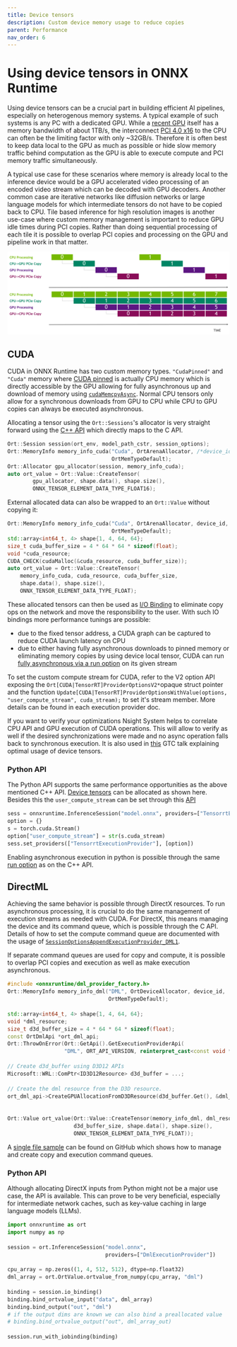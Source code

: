 ```yaml
---
title: Device tensors
description: Custom device memory usage to reduce copies
parent: Performance
nav_order: 6
---
```

# Using device tensors in ONNX Runtime

Using device tensors can be a crucial part in building efficient AI pipelines, especially on heterogenous memory systems.
A typical example of such systems is any PC with a dedicated GPU.
While a [recent GPU](https://www.techpowerup.com/gpu-specs/geforce-rtx-4090.c3889) itself has a memory bandwidth of about 1TB/s, the interconnect [PCI 4.0 x16](https://en.wikipedia.org/wiki/PCI_Express) to the CPU can often be the limiting factor with only ~32GB/s.
Therefore it is often best to keep data local to the GPU as much as possible or hide slow memory traffic behind computation as the GPU is able to execute compute and PCI memory traffic simultaneously.

A typical use case for these scenarios where memory is already local to the inference device would be a GPU accelerated video processing of an encoded video stream which can be decoded with GPU decoders.
Another common case are iterative networks like diffusion networks or large language models for which intermediate tensors do not have to be copied back to CPU.
Tile based inference for high resolution images is another use-case where custom memory management is important to reduce GPU idle times during PCI copies. Rather than doing sequential processing of each tile it is possible to overlap PCI copies and processing on the GPU and pipeline work in that matter.

<img src="../../images/pipeline_pci_processing.png" alt="Image of sequential PCI->Processing->PCI and another image of it being interleaved."/>

## CUDA

CUDA in ONNX Runtime has two custom memory types.
`"CudaPinned"` and `"Cuda"` memory where [CUDA pinned](https://developer.nvidia.com/blog/how-optimize-data-transfers-cuda-cc/) is actually CPU memory which is directly accessible by the GPU allowing for fully asynchronous up and download of memory using [`cudaMemcpyAsync`](https://docs.nvidia.com/cuda/cuda-runtime-api/group__CUDART__MEMORY.html#group__CUDART__MEMORY_1g85073372f776b4c4d5f89f7124b7bf79).
Normal CPU tensors only allow for a synchronous downloads from GPU to CPU while CPU to GPU copies can always be executed asynchronous.

Allocating a tensor using the `Ort::Sessions`'s allocator is very straight forward using the [C++ API](https://onnxruntime.ai/docs/api/c/struct_ort_1_1_value.html#a5d35080239ae47cdbc9e505666dc32ec) which directly maps to the C API.
```c++
Ort::Session session(ort_env, model_path_cstr, session_options);
Ort::MemoryInfo memory_info_cuda("Cuda", OrtArenaAllocator, /*device_id*/0,
                                 OrtMemTypeDefault);
Ort::Allocator gpu_allocator(session, memory_info_cuda);
auto ort_value = Ort::Value::CreateTensor(
        gpu_allocator, shape.data(), shape.size(),
        ONNX_TENSOR_ELEMENT_DATA_TYPE_FLOAT16);
```

External allocated data can also be wrapped to an `Ort::Value` without copying it:
```c++
Ort::MemoryInfo memory_info_cuda("Cuda", OrtArenaAllocator, device_id,
                                 OrtMemTypeDefault);
std::array<int64_t, 4> shape{1, 4, 64, 64};
size_t cuda_buffer_size = 4 * 64 * 64 * sizeof(float);
void *cuda_resource;
CUDA_CHECK(cudaMalloc(&cuda_resource, cuda_buffer_size));
auto ort_value = Ort::Value::CreateTensor(
    memory_info_cuda, cuda_resource, cuda_buffer_size,
    shape.data(), shape.size(),
    ONNX_TENSOR_ELEMENT_DATA_TYPE_FLOAT);
```

These allocated tensors can then be used as [I/O Binding](../performance/tune-performance/iobinding.md) to eliminate copy ops on the network and move the responsibility to the user.
With such IO bindings more performance tunings are possible:
- due to the fixed tensor address, a CUDA graph can be captured to reduce CUDA launch latency on CPU
- due to either having fully asynchronous downloads to pinned memory or eliminating memory copies by using device local tensor, CUDA can run [fully asynchronous via a run option](../execution-providers/CUDA-ExecutionProvider.md#performance-tuning) on its given stream

To set the custom compute stream for CUDA, refer to the V2 option API exposing the `Ort[CUDA|TensorRT]ProviderOptionsV2*`opaque struct pointer and the function `Update[CUDA|TensorRT]ProviderOptionsWithValue(options, "user_compute_stream", cuda_stream);` to set it's stream member.
More details can be found in each execution provider doc.

If you want to verify your optimizations Nsight System helps to correlate CPU API and GPU execution of CUDA operations.
This will allow to verify as well if the desired synchronizations were made and no async operation falls back to synchronous execution.
It is also used in [this](https://www.nvidia.com/gtc/session-catalog/?search=S62336#/session/1695978753458001R4wk) GTC talk explaining optimal usage of device tensors.

### Python API

The Python API supports the same performance opportunities as the above mentioned C++ API.
[Device tensors](https://onnxruntime.ai/docs/api/python/api_summary.html#data-on-device) can be allocated as shown here.
Besides this the `user_compute_stream` can be set through this [API](https://onnxruntime.ai/docs/api/python/api_summary.html#onnxruntime.InferenceSession.set_providers)

```python
sess = onnxruntime.InferenceSession("model.onnx", providers=["TensorrtExecutionProvider"])
option = {}
s = torch.cuda.Stream()
option["user_compute_stream"] = str(s.cuda_stream)                    
sess.set_providers(["TensorrtExecutionProvider"], [option])
```

Enabling asynchronous execution in python is possible through the same [run option](https://onnxruntime.ai/docs/api/python/api_summary.html#runoptions) as on the C++ API.

## DirectML

Achieving the same behavior is possible through DirectX resources.
To run asynchronous processing, it is crucial to do the same management of execution streams as needed with CUDA.
For DirectX, this means managing the device and its command queue, which is possible through the C API.
Details of how to set the compute command queue are documented with the usage of [`SessionOptionsAppendExecutionProvider_DML1`](../execution-providers/DirectML-ExecutionProvider.md#usage).

If separate command queues are used for copy and compute, it is possible to overlap PCI copies and execution as well as make execution asynchronous.

```c++
#include <onnxruntime/dml_provider_factory.h>
Ort::MemoryInfo memory_info_dml("DML", OrtDeviceAllocator, device_id,
                                OrtMemTypeDefault);

std::array<int64_t, 4> shape{1, 4, 64, 64};
void *dml_resource;
size_t d3d_buffer_size = 4 * 64 * 64 * sizeof(float);
const OrtDmlApi *ort_dml_api;
Ort::ThrowOnError(Ort::GetApi().GetExecutionProviderApi(
                  "DML", ORT_API_VERSION, reinterpret_cast<const void **>(&ort_dml_api)));

// Create d3d_buffer using D3D12 APIs
Microsoft::WRL::ComPtr<ID3D12Resource> d3d_buffer = ...;

// Create the dml resource from the D3D resource.
ort_dml_api->CreateGPUAllocationFromD3DResource(d3d_buffer.Get(), &dml_resource);


Ort::Value ort_value(Ort::Value::CreateTensor(memory_info_dml, dml_resource,
                     d3d_buffer_size, shape.data(), shape.size(),
                     ONNX_TENSOR_ELEMENT_DATA_TYPE_FLOAT));
```

A [single file sample](https://github.com/ankan-ban/HelloOrtDml/blob/main/Main.cpp) can be found on GitHub which shows how to manage and create copy and execution command queues.

### Python API

Although allocating DirectX inputs from Python might not be a major use case, the API is available. This can prove to be very beneficial, especially for intermediate network caches, such as key-value caching in large language models (LLMs).

```python
import onnxruntime as ort
import numpy as np

session = ort.InferenceSession("model.onnx",
                               providers=["DmlExecutionProvider"])

cpu_array = np.zeros((1, 4, 512, 512), dtype=np.float32)
dml_array = ort.OrtValue.ortvalue_from_numpy(cpu_array, "dml")

binding = session.io_binding()
binding.bind_ortvalue_input("data", dml_array)
binding.bind_output("out", "dml")
# if the output dims are known we can also bind a preallocated value
# binding.bind_ortvalue_output("out", dml_array_out)

session.run_with_iobinding(binding)
```
